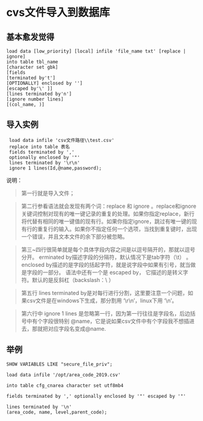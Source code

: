 # cvs文件导入到数据库

## 基本愈发觉得
``` 
load data [low_priority] [local] infile 'file_name txt' [replace | ignore]
into table tbl_name
[character set gbk]
[fields
[terminated by't']
[OPTIONALLY] enclosed by '']
[escaped by'\' ]]
[lines terminated by'n']
[ignore number lines]
[(col_name, )]
```
## 导入实例
```
 load data infile 'csv文件路径\\test.csv' 
 replace into table 表名              
 fields terminated by ',' 
 optionally enclosed by '"' 
 lines terminated by '\r\n' 
 ignore 1 lines(Id,@name,password);
```

 说明：
 >第一行就是导入文件；

 >第二行参看语法就会发现有两个词：replace 和 ignore 。replace和ignore关键词控制对现有的唯一键记录的重复的处理。如果你指定replace，新行将代替有相同的唯一键值的现有行。如果你指定ignore，跳过有唯一键的现有行的重复行的输入。如果你不指定任何一个选项，当找到重复键时，出现一个错误，并且文本文件的余下部分被忽略。

 >第三~四行很简单就是每个具体字段内容之间是以逗号隔开的，那就以逗号分开。 erminated by描述字段的分隔符，默认情况下是tab字符（\t） 。enclosed by描述的是字段的括起字符，就是说字段中如果有引号，就当做是字段的一部分。 语法中还有一个是 escaped by， 它描述的是转义字符。默认的是反斜杠（backslash：\ ）

 >第五行 lines terminated by是对每行进行分割，这里要注意一个问题，如果csv文件是在windows下生成，那分割用 ‘\r\n’，linux下用 ‘\n’。

 >第六行中 ignore 1 lines 是忽略第一行，因为第一行往往是字段名，后边括号中有个字段很特别 @name，它是说如果csv文件中有个字段我不想插进去，那就把对应字段名变成@name.

 ## 举例
```
SHOW VARIABLES LIKE "secure_file_priv";

load data infile '/opt/area_code_2019.csv'

into table cfg_cnarea character set utf8mb4 

fields terminated by ',' optionally enclosed by '"' escaped by '"'

lines terminated by '\n'
(area_code, name, level,parent_code);

```